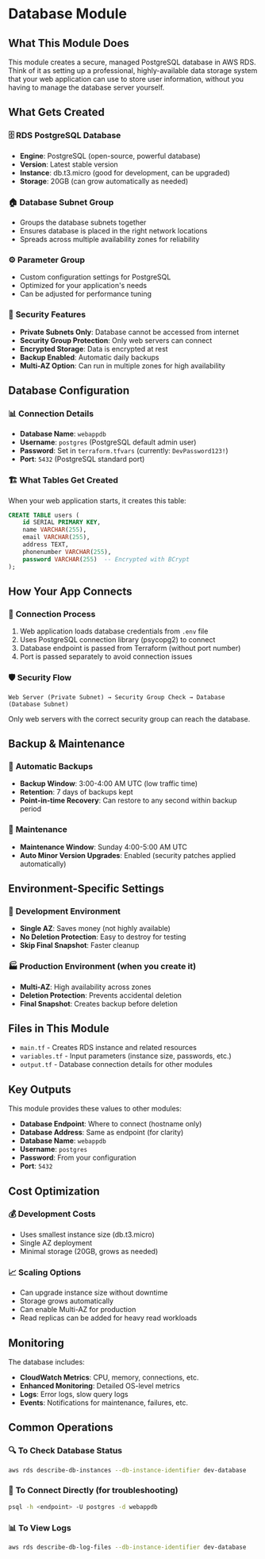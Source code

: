 # Database Module

## What This Module Does

This module creates a secure, managed PostgreSQL database in AWS RDS. Think of it as setting up a professional, highly-available data storage system that your web application can use to store user information, without you having to manage the database server yourself.

## What Gets Created

### 🗄️ **RDS PostgreSQL Database**
- **Engine**: PostgreSQL (open-source, powerful database)
- **Version**: Latest stable version
- **Instance**: db.t3.micro (good for development, can be upgraded)
- **Storage**: 20GB (can grow automatically as needed)

### 🏠 **Database Subnet Group**
- Groups the database subnets together
- Ensures database is placed in the right network locations
- Spreads across multiple availability zones for reliability

### ⚙️ **Parameter Group**
- Custom configuration settings for PostgreSQL
- Optimized for your application's needs
- Can be adjusted for performance tuning

### 🔐 **Security Features**
- **Private Subnets Only**: Database cannot be accessed from internet
- **Security Group Protection**: Only web servers can connect
- **Encrypted Storage**: Data is encrypted at rest
- **Backup Enabled**: Automatic daily backups
- **Multi-AZ Option**: Can run in multiple zones for high availability

## Database Configuration

### 📊 **Connection Details**
- **Database Name**: `webappdb`
- **Username**: `postgres` (PostgreSQL default admin user)
- **Password**: Set in `terraform.tfvars` (currently: `DevPassword123!`)
- **Port**: `5432` (PostgreSQL standard port)

### 🏗️ **What Tables Get Created**
When your web application starts, it creates this table:
```sql
CREATE TABLE users (
    id SERIAL PRIMARY KEY,
    name VARCHAR(255),
    email VARCHAR(255), 
    address TEXT,
    phonenumber VARCHAR(255),
    password VARCHAR(255)  -- Encrypted with BCrypt
);
```

## How Your App Connects

### 🔌 **Connection Process**
1. Web application loads database credentials from `.env` file
2. Uses PostgreSQL connection library (psycopg2) to connect
3. Database endpoint is passed from Terraform (without port number)
4. Port is passed separately to avoid connection issues

### 🛡️ **Security Flow**
```
Web Server (Private Subnet) → Security Group Check → Database (Database Subnet)
```

Only web servers with the correct security group can reach the database.

## Backup & Maintenance

### 💾 **Automatic Backups**
- **Backup Window**: 3:00-4:00 AM UTC (low traffic time)
- **Retention**: 7 days of backups kept
- **Point-in-time Recovery**: Can restore to any second within backup period

### 🔧 **Maintenance**
- **Maintenance Window**: Sunday 4:00-5:00 AM UTC
- **Auto Minor Version Upgrades**: Enabled (security patches applied automatically)

## Environment-Specific Settings

### 🧪 **Development Environment**
- **Single AZ**: Saves money (not highly available)
- **No Deletion Protection**: Easy to destroy for testing
- **Skip Final Snapshot**: Faster cleanup

### 🏭 **Production Environment** (when you create it)
- **Multi-AZ**: High availability across zones
- **Deletion Protection**: Prevents accidental deletion
- **Final Snapshot**: Creates backup before deletion

## Files in This Module

- `main.tf` - Creates RDS instance and related resources
- `variables.tf` - Input parameters (instance size, passwords, etc.)
- `output.tf` - Database connection details for other modules

## Key Outputs

This module provides these values to other modules:
- **Database Endpoint**: Where to connect (hostname only)
- **Database Address**: Same as endpoint (for clarity)
- **Database Name**: `webappdb`
- **Username**: `postgres` 
- **Password**: From your configuration
- **Port**: `5432`

## Cost Optimization

### 💰 **Development Costs**
- Uses smallest instance size (db.t3.micro)
- Single AZ deployment
- Minimal storage (20GB, grows as needed)

### 📈 **Scaling Options**
- Can upgrade instance size without downtime
- Storage grows automatically
- Can enable Multi-AZ for production
- Read replicas can be added for heavy read workloads

## Monitoring

The database includes:
- **CloudWatch Metrics**: CPU, memory, connections, etc.
- **Enhanced Monitoring**: Detailed OS-level metrics
- **Logs**: Error logs, slow query logs
- **Events**: Notifications for maintenance, failures, etc.

## Common Operations

### 🔍 **To Check Database Status**
```bash
aws rds describe-db-instances --db-instance-identifier dev-database
```

### 🔌 **To Connect Directly** (for troubleshooting)
```bash
psql -h <endpoint> -U postgres -d webappdb
```

### 📊 **To View Logs**
```bash
aws rds describe-db-log-files --db-instance-identifier dev-database
```
